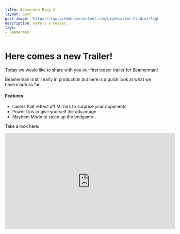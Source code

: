 ```yaml
---
title: Beamerman Blog 2
layout: post
post-image: "https://raw.githubusercontent.com/Lightcaster-Studios/lightcaster-studios.github.io/master/assets/images/Banner_Plain.jpg"
description: Here's a teaser.
tags:
- Beamerman
---
```

# Here comes a new Trailer!

Today we would like to share with you our first teaser trailer for Beamerman!

Beamerman is still early in production but here is a quick look at what we have made so far.

#### Features
* Lasers that reflect off Mirrors to surprise your opponents
* Power Ups to give yourself the advantage
* Mayhem Mode to spice up the endgame

Take a look here:<br>
<iframe width="560" height="315" src="https://www.youtube.com/embed/VLMeiIJqBOY" title="YouTube video player" frameborder="0" allow="accelerometer; autoplay; clipboard-write; encrypted-media; gyroscope; picture-in-picture" allowfullscreen></iframe>

